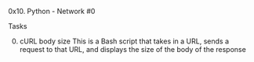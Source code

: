 0x10. Python - Network #0

Tasks

0. cURL body size
This is a Bash script that takes in a URL, sends a request to that URL, and displays the size of the body of the response
